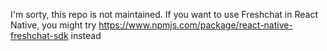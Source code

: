 I'm sorty, this repo is not maintained. If you want to use Freshchat in React Native, you might try https://www.npmjs.com/package/react-native-freshchat-sdk instead